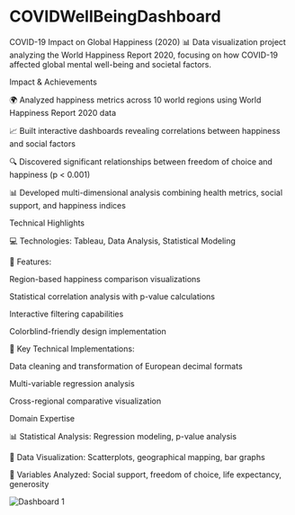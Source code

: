 # COVIDWellBeingDashboard

COVID-19 Impact on Global Happiness (2020) 📊
Data visualization project analyzing the World Happiness Report 2020, focusing on how COVID-19 affected global mental well-being and societal factors.

Impact & Achievements

🌍 Analyzed happiness metrics across 10 world regions using World Happiness Report 2020 data

📈 Built interactive dashboards revealing correlations between happiness and social factors

🔍 Discovered significant relationships between freedom of choice and happiness (p < 0.001)

📊 Developed multi-dimensional analysis combining health metrics, social support, and happiness indices


Technical Highlights

💻 Technologies: Tableau, Data Analysis, Statistical Modeling

📱 Features:

Region-based happiness comparison visualizations

Statistical correlation analysis with p-value calculations

Interactive filtering capabilities

Colorblind-friendly design implementation



🔨 Key Technical Implementations:

Data cleaning and transformation of European decimal formats

Multi-variable regression analysis

Cross-regional comparative visualization




Domain Expertise

📊 Statistical Analysis: Regression modeling, p-value analysis

🎯 Data Visualization: Scatterplots, geographical mapping, bar graphs

🧮 Variables Analyzed: Social support, freedom of choice, life expectancy, generosity


![Dashboard 1](https://github.com/user-attachments/assets/607ea603-add3-4d6a-a7f3-686006d9735c)
